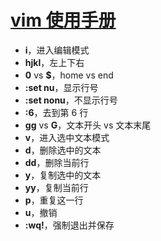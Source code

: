 # [vim 使用手册]()

- **i**，进入编辑模式
- **hjkl**，左上下右
- **0** vs **$**，home vs end
- **:set nu**，显示行号
- **:set nonu**，不显示行号
- **:6**，去到第 $6$ 行
- **gg** vs **G**，文本开头 vs 文本末尾
- **v**，进入选中文本模式
- **d**，删除选中的文本
- **dd**，删除当前行
- **y**，复制选中的文本
- **yy**，复制当前行
- **p**，重复这一行
- **u**，撤销
- **:wq!**，强制退出并保存
